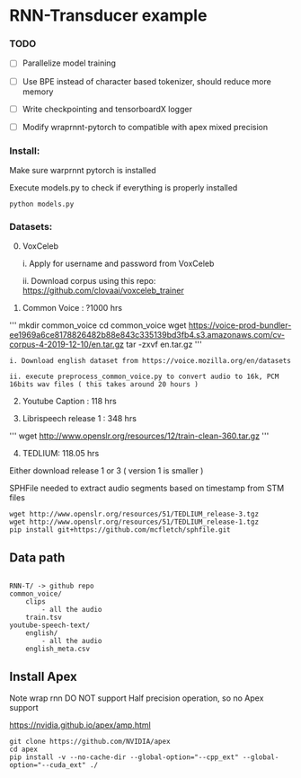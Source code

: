 # RNN-Transducer example

### TODO

- [ ] Parallelize model training

- [ ] Use BPE instead of character based tokenizer, should reduce more memory

- [ ] Write checkpointing and tensorboardX logger

- [ ] Modify wraprnnt-pytorch to compatible with apex mixed precision

### Install:

Make sure warprnnt pytorch is installed

Execute models.py to check if everything is properly installed

```
python models.py
```

### Datasets:

0. VoxCeleb

    i. Apply for username and password from VoxCeleb

    ii. Download corpus using this repo: https://github.com/clovaai/voxceleb_trainer

1. Common Voice : ?1000 hrs

'''
mkdir common_voice
cd common_voice
wget https://voice-prod-bundler-ee1969a6ce8178826482b88e843c335139bd3fb4.s3.amazonaws.com/cv-corpus-4-2019-12-10/en.tar.gz
tar -zxvf en.tar.gz
'''

    i. Download english dataset from https://voice.mozilla.org/en/datasets

    ii. execute preprocess_common_voice.py to convert audio to 16k, PCM 16bits wav files ( this takes around 20 hours )

2. Youtube Caption : 118 hrs




3. Librispeech release 1 : 348 hrs

'''
wget http://www.openslr.org/resources/12/train-clean-360.tar.gz
'''


4. TEDLIUM: 118.05 hrs

Either download release 1 or 3 ( version 1 is smaller )

SPHFile needed to extract audio segments based on timestamp from STM files

```
wget http://www.openslr.org/resources/51/TEDLIUM_release-3.tgz
wget http://www.openslr.org/resources/51/TEDLIUM_release-1.tgz
pip install git+https://github.com/mcfletch/sphfile.git
```


## Data path
```

RNN-T/ -> github repo
common_voice/
    clips
        - all the audio
    train.tsv
youtube-speech-text/
    english/
        - all the audio
    english_meta.csv
```


## Install Apex

Note wrap rnn DO NOT support Half precision operation, so no Apex support

https://nvidia.github.io/apex/amp.html

```
git clone https://github.com/NVIDIA/apex
cd apex
pip install -v --no-cache-dir --global-option="--cpp_ext" --global-option="--cuda_ext" ./
```



